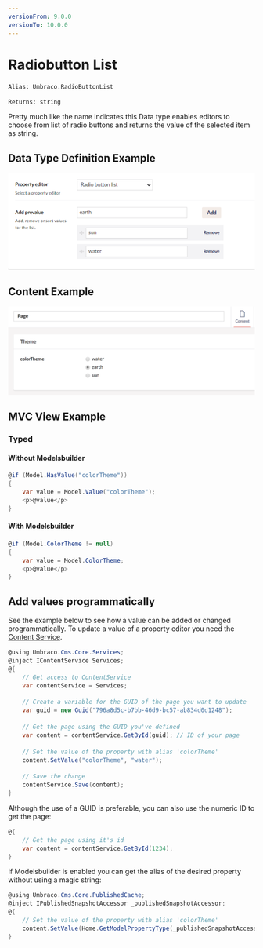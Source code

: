 ```yaml
---
versionFrom: 9.0.0
versionTo: 10.0.0
---
```


# Radiobutton List

`Alias: Umbraco.RadioButtonList`

`Returns: string`

Pretty much like the name indicates this Data type enables editors to choose from list of radio buttons and returns the value of the selected item as string.

## Data Type Definition Example

![Radiobutton List Data Type Definition](images/RadioButton-List-DataType-v10.png)

## Content Example

![Radiobutton List Content](images/RadioButton-List-Content-v8.png)

## MVC View Example

### Typed

#### Without Modelsbuilder

```csharp
@if (Model.HasValue("colorTheme"))
{
    var value = Model.Value("colorTheme");
    <p>@value</p>
}
```

#### With Modelsbuilder

```csharp
@if (Model.ColorTheme != null)
{
    var value = Model.ColorTheme;
    <p>@value</p>
}
```

## Add values programmatically

See the example below to see how a value can be added or changed programmatically. To update a value of a property editor you need the [Content Service](../../../../../Reference/Management/Services/ContentService/index.md).

```csharp
@using Umbraco.Cms.Core.Services;
@inject IContentService Services;
@{
    // Get access to ContentService
    var contentService = Services;

    // Create a variable for the GUID of the page you want to update
    var guid = new Guid("796a8d5c-b7bb-46d9-bc57-ab834d0d1248");
    
    // Get the page using the GUID you've defined
    var content = contentService.GetById(guid); // ID of your page
    
    // Set the value of the property with alias 'colorTheme'
    content.SetValue("colorTheme", "water");
            
    // Save the change
    contentService.Save(content);
}
```

Although the use of a GUID is preferable, you can also use the numeric ID to get the page:

```csharp
@{
    // Get the page using it's id
    var content = contentService.GetById(1234); 
}
```

If Modelsbuilder is enabled you can get the alias of the desired property without using a magic string:

```csharp
@using Umbraco.Cms.Core.PublishedCache;
@inject IPublishedSnapshotAccessor _publishedSnapshotAccessor;
@{
    // Set the value of the property with alias 'colorTheme'
    content.SetValue(Home.GetModelPropertyType(_publishedSnapshotAccessor, x => x.ColorTheme).Alias, "water");
}
```
